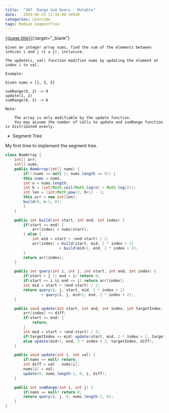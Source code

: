 ```yaml
---
title:  "307. Range Sum Query - Mutable"
date:   2019-05-23 11:34:00 +0930
categories: Leetcode
tags: Medium SegmentTree
---
```


[{{page.title}}](https://leetcode.com/problems/range-sum-query-mutable/){:target="_blank"}

    Given an integer array nums, find the sum of the elements between indices i and j (i ≤ j), inclusive.

    The update(i, val) function modifies nums by updating the element at index i to val.

    Example:

    Given nums = [1, 3, 5]

    sumRange(0, 2) -> 9
    update(1, 2)
    sumRange(0, 2) -> 8

    Note:

        The array is only modifiable by the update function.
        You may assume the number of calls to update and sumRange function is distributed evenly.

* Segment Tree

My first time to implement the segment tree.

```java
class NumArray {
    int[] arr;
    int[] nums;
    public NumArray(int[] nums) {
        if(!(nums == null || nums.length == 0)) {
        this.nums = nums;
        int n = nums.length;
        int h = (int)Math.ceil(Math.log(n) / Math.log(2));
        int len = (int)Math.pow(2, h+1) - 1;
        this.arr = new int[len];
        build(0, n-1, 0);
        }
    }

    public int build(int start, int end, int index) {
        if(start == end) {
            arr[index] = nums[start];
        } else {
            int mid = start + (end-start) / 2;
            arr[index] = build(start, mid, 2 * index + 1)
                        + build(mid+1, end, 2 * index + 2);
        }
        return arr[index];
    }

    public int query(int i, int j, int start, int end, int index) {
        if(start > j || end < i) return 0;
        if(start >= i && end <= j) return arr[index];
        int mid = start + (end-start) / 2;
        return query(i, j, start, mid, 2 * index + 1)
                + query(i, j, mid+1, end, 2 * index + 2);
    }

    public void update(int start, int end, int index, int targetIndex, int diff) {
        arr[index] += diff;
        if(start == end) {
            return;
        }
        int mid = start + (end-start) / 2;
        if(targetIndex <= mid) update(start, mid, 2 * index + 1, targetIndex, diff);
        else update(mid+1, end, 2 * index + 2, targetIndex, diff);
    }

    public void update(int i, int val) {
        if(nums == null) return;
        int diff = val - nums[i];
        nums[i] = val;
        update(0, nums.length-1, 0, i, diff);
    }

    public int sumRange(int i, int j) {
        if(nums == null) return 0;
        return query(i, j, 0, nums.length-1, 0);
    }
}
```
